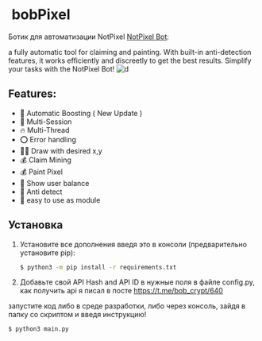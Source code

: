 #  bobPixel
Ботик для автоматизации NotPixel [NotPixel Bot](https://t.me/notpixel): 

a fully automatic tool for claiming and painting. With built-in anti-detection features, it works efficiently and discreetly to get the best results. Simplify your tasks with the NotPixel Bot!
![d](https://github.com/aDarkDev/NotPixel/blob/3478a347a2783afbe5faff49672c4bead56d9907/shot.png)

## Features:
* 🌵 Automatic Boosting ( New Update )
* 👾 Multi-Session
* 🔥 Multi-Thread 
* ⭕️ Error handling 
* ✍🏻 Draw with desired x,y
* 💰 Claim Mining
* 💰 Paint Pixel
* 💸 Show user balance
* 🤖 Anti detect
* 🐍 easy to use as module



## Установка

1. Установите все дополнения введя это в консоли (предварительно установите pip):
   ```bash
   $ python3 -m pip install -r requirements.txt
   ```
2. Добавьте свой API Hash and API ID в нужные поля в файле config.py, как получить api я писал в посте https://t.me/bob_crypt/640

запустите код либо в среде разработки, либо через консоль, зайдя в папку со скриптом и введя инструкцию!
```bash
$ python3 main.py
```
